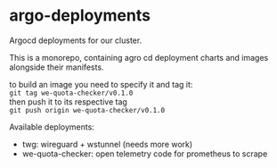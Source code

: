 # argo-deployments
Argocd deployments for our cluster.

This is a monorepo, containing agro cd deployment charts and images alongside their manifests.

to build an image you need to specify it and tag it:  
`git tag we-quota-checker/v0.1.0`  
then push it to its respective tag  
`git push origin we-quota-checker/v0.1.0`  

Available deployments:
- twg: wireguard + wstunnel (needs more work)
- we-quota-checker: open telemetry code for prometheus to scrape